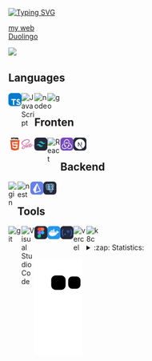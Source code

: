 [![Typing SVG](https://readme-typing-svg.herokuapp.com?font=JetBrains+Mono&duration=1500&pause=500&lines=hi+my+friend+;I'm+a+web+Developer+;Frontend+Nextjs+-+React%2C+Redux;Backend++Golang+gin+or+any)](https://git.io/typing-svg)


<a href="https://g-alexey.vercel.app/">my web</a>
<br/>
<a href="https://www.duolingo.com/profile/KeksS1K" color='green'>Duolingo</a>
<!-- <br /> -->

![](https://komarev.com/ghpvc/?username=GaponovAlexey)
<br/>

## Languages

<img align="left" alt="ts" width="26px" src="https://raw.githubusercontent.com/tandpfun/skill-icons/b6394dd1217c572146066dae32e6c89715c20a0a/icons/TypeScript.svg" />
<img align="left" alt="JavaScript" width="26px" src="https://media3.giphy.com/media/ln7z2eWriiQAllfVcn/200w.webp" />
<img align="left" alt="node" width="26px" src="https://media3.giphy.com/media/kdFc8fubgS31b8DsVu/giphy.webp" />
<img align="left" alt="go" width="26px" src="https://user-images.githubusercontent.com/72881348/186004403-a14e28ce-48b4-4d12-a12f-5bf42329852e.gif"/>




<br/>

## Fronten

<img align="left" alt="HTML5" width="26px" src="https://raw.githubusercontent.com/github/explore/80688e429a7d4ef2fca1e82350fe8e3517d3494d/topics/html/html.png" />
<img align="left" alt="Sass" width="26px" src="https://raw.githubusercontent.com/github/explore/80688e429a7d4ef2fca1e82350fe8e3517d3494d/topics/sass/sass.png" />
<img align="left" alt="tailwind" width="26px" src="https://raw.githubusercontent.com/tandpfun/skill-icons/b6394dd1217c572146066dae32e6c89715c20a0a/icons/TailwindCSS-Dark.svg" />
<img align="left" alt="React" width="26px" src="https://i.giphy.com/media/eNAsjO55tPbgaor7ma/200w.webp" />
<img align="left" alt="Redux" width="26px" src="https://raw.githubusercontent.com/tandpfun/skill-icons/b6394dd1217c572146066dae32e6c89715c20a0a/icons/Redux.svg" />
<img align="left" alt="NextJs" width="26px" src="https://raw.githubusercontent.com/tandpfun/skill-icons/b6394dd1217c572146066dae32e6c89715c20a0a/icons/NextJS-Dark.svg" />


<br/>

## Backend
<img align="left" alt="gin" width="18px" src="https://user-images.githubusercontent.com/72881348/186007714-8e19607a-f219-47e5-ac0e-3471a2f6307a.png" />
<img align="left" alt="nest" width="26px" src="https://user-images.githubusercontent.com/72881348/186008781-3c4fa5d8-6db4-426c-9930-57799f76875e.svg" />
<img align="left" alt="prisma" width="26px" src="https://raw.githubusercontent.com/tandpfun/skill-icons/b6394dd1217c572146066dae32e6c89715c20a0a/icons/Prisma.svg" />
<img align="left" alt="post" width="26px" src="https://raw.githubusercontent.com/tandpfun/skill-icons/b6394dd1217c572146066dae32e6c89715c20a0a/icons/PostgreSQL-Dark.svg" />

<br/>

## Tools

<img align="left" alt="git" width="26px" src="https://i.giphy.com/media/KzJkzjggfGN5Py6nkT/200.webp" />
<img align="left" alt="Visual Studio Code" width="26px" src="https://i.giphy.com/media/IdyAQJVN2kVPNUrojM/200.webp" />
<img align="left" alt="figma" width="26px" src="https://raw.githubusercontent.com/tandpfun/skill-icons/b6394dd1217c572146066dae32e6c89715c20a0a/icons/Figma-Dark.svg"/>
<img align="left" alt="Docker" width="26px" src="https://raw.githubusercontent.com/tandpfun/skill-icons/b6394dd1217c572146066dae32e6c89715c20a0a/icons/Docker.svg" />
<img align="left" alt="rejex" width="26px" src="https://raw.githubusercontent.com/tandpfun/skill-icons/b6394dd1217c572146066dae32e6c89715c20a0a/icons/Regex-Dark.svg" />
<img align="left" alt="vercel" width="26px" src="https://user-images.githubusercontent.com/72881348/186010972-4d534ba7-53fb-45d9-888b-4b8d8869d262.png" />
<img align="left" alt="k8c" width="26px" src="https://user-images.githubusercontent.com/72881348/186007419-7da504e6-43ab-4ee8-8ac5-a9b4030b0eca.gif"/>



<br />

<br />

<details>
  <summary>:zap: Statistics:</summary>
   <img align="left" alt="codeSTACKr's GitHub Stats" src="https://github-readme-stats.vercel.app/api/top-langs/?username=GaponovAlexey&theme=chartreuse-dark&langs_count=8&layout=compact" />
    </>
    <img align="left" alt="codeSTACKr's GitHub Stats" src="https://github-readme-stats.vercel.app/api?username=GaponovAlexey&theme=chartreuse-dark&show_icons=true" />
</details>

![snake gif](https://github.com/GaponovAlexey/GaponovAlexey/blob/output/github-contribution-grid-snake.svg)
